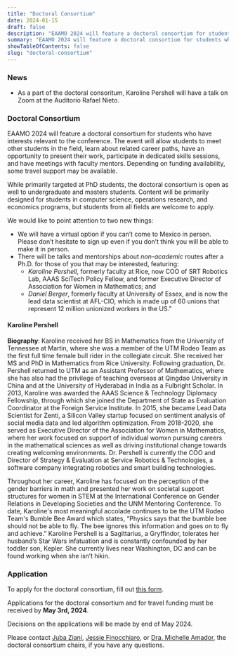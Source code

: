 ```yaml
---
title: "Doctoral Consortium"
date: 2024-01-15
draft: false
description: "EAAMO 2024 will feature a doctoral consortium for students who have interests relevant to the conference."
summary: "EAAMO 2024 will feature a doctoral consortium for students who have interests relevant to the conference. Applications due on April 19, 2024."
showTableOfContents: false
slug: "doctoral-consortium"
---
```


### News
- As a part of the doctoral consoritum, Karoline Pershell will have a talk on Zoom at the Auditorio Rafael Nieto.

### Doctoral Consortium

EAAMO 2024 will feature a doctoral consortium for students who have interests relevant to the conference. The event will allow students to meet other students in the field, learn about related career paths, have an opportunity to present their work, participate in dedicated skills sessions, and have meetings with faculty mentors. Depending on funding availability, some travel support may be available. 

While primarily targeted at PhD students, the doctoral consortium is open as well to undergraduate and masters students. Content will be primarily designed for students in computer science, operations research, and economics programs, but students from all fields are welcome to apply.

We would like to point attention to two new things:
 - We will have a virtual option if you can’t come to Mexico in person. Please don’t hesitate to sign up even if you don’t think you will be able to make it in person.
 - There will be talks and mentorships about *non-academic* routes after a Ph.D. for those of you that may be interested, featuring:
    - *Karoline Pershell*, formerly faculty at Rice, now COO of SRT Robotics Lab, AAAS SciTech Policy Fellow, and former Executive Director of Association for Women in Mathematics; and
    - *Daniel Berger*, formerly faculty at University of Essex, and is now the lead data scientist at AFL-CIO, which is made up of 60 unions that represent 12 million unionized workers in the US."

#### Karoline Pershell

**Biography**: Karoline received her BS in Mathematics from the University of Tennessee at Martin, where she was a member of the UTM Rodeo Team as the first full time female bull rider in the collegiate circuit. She received her MS and PhD in Mathematics from Rice University. Following graduation, Dr. Pershell returned to UTM as an Assistant Professor of Mathematics, where she has also had the privilege of teaching overseas at Qingdao University in China and at the University of Hyderabad in India as a Fulbright Scholar. In 2013, Karoline was awarded the AAAS Science & Technology Diplomacy Fellowship, through which she joined the Department of State as Evaluation Coordinator at the Foreign Service Institute. In 2015, she became Lead Data Scientist for Zenti, a Silicon Valley startup focused on sentiment analysis of social media data and led algorithm optimization. From 2018-2020, she served as Executive Director of the Association for Women in Mathematics, where her work focused on support of individual womxn pursuing careers in the mathematical sciences as well as driving institutional change towards creating welcoming environments. Dr. Pershell is currently the COO and Director of Strategy & Evaluation at Service Robotics & Technologies, a software company integrating robotics and smart building technologies.

Throughout her career, Karoline has focused on the perception of the gender barriers in math and presented her work on societal support structures for women in STEM at the International Conference on Gender Relations in Developing Societies and the UNM Mentoring Conference. To date, Karoline's most meaningful accolade continues to be the UTM Rodeo Team's Bumble Bee Award which states, “Physics says that the bumble bee should not be able to fly. The bee ignores this information and goes on to fly and achieve.” Karoline Pershell is a Sagittarius, a Gryffindor, tolerates her husband’s Star Wars infatuation and is constantly confounded by her toddler son, Kepler. She currently lives near Washington, DC and can be found working when she isn’t hikin.


### Application
To apply for the doctoral consortium, fill out [this form](https://forms.gle/KwZ1MCWTT5MX6LLs7).

Applications for the doctoral consortium and for travel funding must be received by **May 3rd, 2024**.

Decisions on the applications will be made by end of May 2024.

Please contact [Juba Ziani](http://juba-ziani.com/), [Jessie Finocchiaro](https://www.jessiefin.com/), or [Dra. Michelle Amador](https://www.m-gonzalezamador.com/), the doctoral consortium chairs, if you have any questions. 
 

